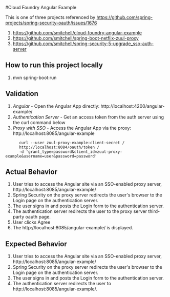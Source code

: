 #Cloud Foundry Angular Example

This is one of three projects referenced by https://github.com/spring-projects/spring-security-oauth/issues/1676
1) https://github.com/smitchell/cloud-foundry-angular-example
2) https://github.com/smitchell/spring-boot-netflix-zuul-proxy
3) https://github.com/smitchell/spring-security-5-upgrade_sso-auth-server

## How to run this project locally

1) mvn spring-boot:run

## Validation

1) *Angular* - Open the Angular App directly: http://localhost:4200/angular-example/
2) *Authentication Server* - Get an access token from the auth server using the curl command below
3) *Proxy with SSO* - Access the Angular App via the proxy: http://localhost:8085/angular-example

```   
      curl --user zuul-proxy-example:client-secret /
      http://localhost:8084/oauth/token /
      -d 'grant_type=password&client_id=zuul-proxy-example&username=user&password=password'
```

## Actual Behavior
1) User tries to access the Angular site via an SSO-enabled proxy server, http://localhost:8085/angular-example/
2) Spring Security on the proxy server redirects the user's browser to the Login page on the authentication server.
3) The user signs in and posts the Login form to the authentication server.
4) The authentication server redirects the user to the proxy server third-party oauth page.
5) User clicks Agree
6) The http://localhost:8085/angular-example/ is displayed.

## Expected Behavior
1) User tries to access the Angular site via an SSO-enabled proxy server, http://localhost:8085/angular-example/
2) Spring Security on the proxy server redirects the user's browser to the Login page on the authentication server.
3) The user signs in and posts the Login form to the authentication server.
4) The authentication server redirects the user to http://localhost:8085/angular-example/.
